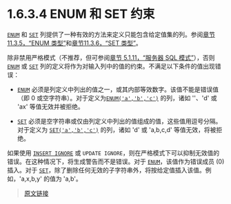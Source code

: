 # 1.6.3.4 ENUM 和 SET 约束

[`ENUM`](/11/11.3/11.3.5/enum.html) 和 [`SET`](/11/11.3/11.3.6/set.html) 列提供了一种有效的方法来定义只能包含给定值集的列。参阅[章节11.3.5，“ENUM 类型”](/11/11.3/11.3.5/enum.html)和[章节11.3.6，“SET 类型”](/11/11.3/11.3.6/set.html)。

除非禁用严格模式（不推荐，但可参阅[章节 5.1.11，“服务器 SQL 模式”](/5/5.1/5.1.11/sql-mode.html)），否则 [`ENUM`](/11/11.3/11.3.5/enum.html) 或 [`SET`](/11/11.3/11.3.6/set.html) 列的定义将作为对输入列中的值的约束。不满足以下条件的值出现错误：

- [`ENUM`](/11/11.3/11.3.5/enum.html) 必须是列定义中列出的值之一，或其内部等效数字。该值不能是错误值（即 0 或空字符串）。对于定义为[`ENUM('a','b','c')`](/11/11.3/11.3.5/enum.html) 的列，诸如 ''、'd' 或 'ax' 等值无效并被拒绝。

- [`SET`](/11/11.3/11.3.6/set.html) 必须是空字符串或仅由列定义中列出的值组成的值，这些值用逗号分隔。对于定义为 [`SET('a','b','c')`](/11/11.3/11.3.6/set.html) 的列，诸如 'd' 或 'a,b,c,d' 等值无效，将被拒绝。

如果使用 [`INSERT IGNORE`](/13/13.2/13.2.6/insert.html) 或 `UPDATE IGNORE`，则在严格模式下可以抑制无效值的错误。在这种情况下，将生成警告而不是错误。对于 [`ENUM`](/11/11.3/11.3.5/enum.html)，该值作为错误成员 (0) 插入。对于 [`SET`](/11/11.3/11.3.6/set.html)，除了删除任何无效的子字符串外，将按给定值插入该值。例如，'a,x,b,y' 的值为 'a,b'。

> [原文链接](https://dev.mysql.com/doc/refman/8.0/en/constraint-enum.html)
